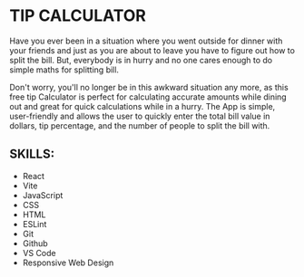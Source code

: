 # TIP CALCULATOR
Have you ever been in a situation where you went outside for dinner with your friends and just as you are about to leave you have to figure out how to split the bill. But, everybody is in hurry and no one cares enough to do simple
maths for splitting bill. 

Don't worry, you'll no longer be in this awkward situation any more, as this free tip Calculator is perfect for calculating accurate amounts while dining out and great for quick calculations while in a hurry. The App is simple, user-friendly and allows the user to quickly enter the total bill value in dollars, tip percentage, and the number of people to split the bill with.

## SKILLS: 
- React
- Vite 
- JavaScript 
- CSS
- HTML
- ESLint
- Git
- Github
- VS Code
- Responsive Web Design